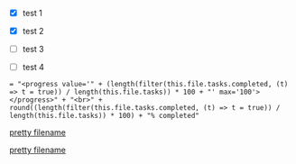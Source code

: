 
- [x] test 1
- [x] test 2
- [ ] test 3
- [ ] test 4


`= "<progress value='" + (length(filter(this.file.tasks.completed, (t) => t = true)) / length(this.file.tasks)) * 100 + "' max='100'></progress>" + "<br>" + round((length(filter(this.file.tasks.completed, (t) => t = true)) / length(this.file.tasks)) * 100) + "% completed"`

[pretty filename](<file:///Users/pinkfloyd/Media Database Vault/Testing.md>)

[pretty filename](<file:///Users/pinkfloyd/Music/Music/Media.localized/Music/Pink Floyd/Wish You Were Here/01 Shine On You Crazy Diamond Pt. 1-5.mp3>)
